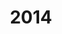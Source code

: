 ---
title: '2014'
countries:
- country: AUS
  indice: 0.4538790960418635
- country: AUT
  indice: 0.38222513556089943
- country: BEL
  indice: 0.44021402144707616
- country: CZE
  indice: 0.3406408405599248
- country: DNK
  indice: 0.42171683333939214
- country: FIN
  indice: 0.4118906391757514
- country: FRA
  indice: 0.45965335478750935
- country: DEU
  indice: 0.40144209854343366
- country: GRC
  indice: 0.44192490070427165
- country: HUN
  indice: 0.3655690277452676
- country: ISL
  indice: 0.423293977496987
- country: IRL
  indice: 0.4251578180394239
- country: ITA
  indice: 0.42419439984344814
- country: JPN
  indice: 0.3952533893473736
- country: KOR
  indice: 0.3544419039337873
- country: LUX
  indice: 0.5515030725145172
- country: MEX
  indice: 0.3430822641604624
- country: NLD
  indice: 0.44775816036968835
- country: NZL
  indice: 0.43557095459053113
- country: NOR
  indice: 0.38576875105607433
- country: POL
  indice: 0.3387241481355148
- country: PRT
  indice: 0.4112218803197565
- country: SVK
  indice: 0.35822998003876283
- country: ESP
  indice: 0.4151977431890723
- country: SWE
  indice: 0.4281973539757661
- country: CHE
  indice: 0.4087379712939911
- country: TUR
  indice: 0.3240784959875385
- country: GBR
  indice: 0.47564333893928396
- country: CHL
  indice: 0.38516028765789784
- country: CHN
  indice: 0.3138566974419667
- country: EST
  indice: 0.3793184901640011
- country: IND
  indice: 0.31482625815395504
- country: IDN
  indice: 0.23416328783294726
- country: RUS
  indice: 0.36381286060450857
- country: SVN
  indice: 0.3626678902534202
- country: ZAF
  indice: 0.417815473842806
- country: EA
  indice: 0.42443687135082375
- country: EU
  indice: 0.41890912857152574
- country: USA
  indice: 0.4691622068954096
- country: ISR
  indice: 0.4628767606021989
- country: CAN
  indice: 0.4231548099072324
- country: BRA
  indice: 0.40631854244479143
- country: LVA
  indice: 0.40981444161228764
- country: CRI
  indice: 0.4241976818553316
- country: LTU
  indice: 0.3162042031288088
- country: COL
  indice: 0.36863072123203544
---